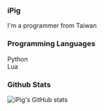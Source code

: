 ### iPig
I'm a programmer from Taiwan   
### Programming Languages
Python   
Lua
### Github Stats
![iPig's GitHub stats](https://github-readme-stats.vercel.app/api?username=ipigtw&show_icons=true&theme=dark)
